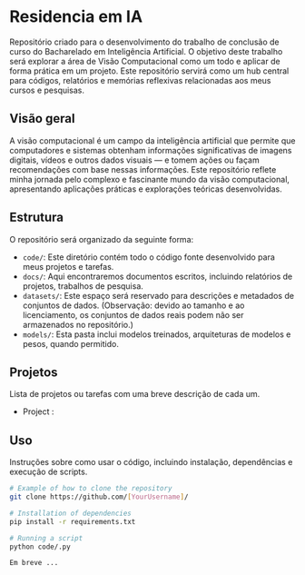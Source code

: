 # Residencia em IA
Repositório criado para o desenvolvimento do trabalho de conclusão de curso do Bacharelado em Inteligência Artificial. O objetivo deste trabalho será explorar a área de Visão Computacional como um todo e aplicar de forma prática em um projeto. Este repositório servirá como um hub central para códigos, relatórios e memórias reflexivas relacionadas aos meus cursos e pesquisas.

## Visão geral

A visão computacional é um campo da inteligência artificial que permite que computadores e sistemas obtenham informações significativas de imagens digitais, vídeos e outros dados visuais — e tomem ações ou façam recomendações com base nessas informações. Este repositório reflete minha jornada pelo complexo e fascinante mundo da visão computacional, apresentando aplicações práticas e explorações teóricas desenvolvidas.

## Estrutura

O repositório será organizado da seguinte forma:

- `code/`: Este diretório contém todo o código fonte desenvolvido para meus projetos e tarefas.
- `docs/`: Aqui encontraremos documentos escritos, incluindo relatórios de projetos, trabalhos de pesquisa.
- `datasets/`: Este espaço será reservado para descrições e metadados de conjuntos de dados. (Observação: devido ao tamanho e ao licenciamento, os conjuntos de dados reais podem não ser armazenados no repositório.)
- `models/`:  Esta pasta inclui modelos treinados, arquiteturas de modelos e pesos, quando permitido.

## Projetos

Lista de projetos ou tarefas com uma breve descrição de cada um.

- Project : 

## Uso

Instruções sobre como usar o código, incluindo instalação, dependências e execução de scripts.

```bash
# Example of how to clone the repository
git clone https://github.com/[YourUsername]/

# Installation of dependencies
pip install -r requirements.txt

# Running a script
python code/.py

Em breve ...
